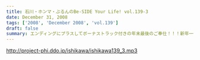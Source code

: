 ```yaml
---
title: 石川・ホンマ・ぶるんのBe-SIDE Your Life! vol.139-3
date: December 31, 2008
tags: ['2008', 'December 2008', 'vol.139']
draft: false
summary: エンディングにプラスしてボーナストラック付きの年末最後のご奉仕！！！新年一発目は、１月５日（月曜）にレギュラー通りに収録予定。ボーナストラックの感想・・・もしありましたらくださいな。NAMAE
---
```


http://project-phi.ddo.jp/ishikawa/ishikawa139_3.mp3
